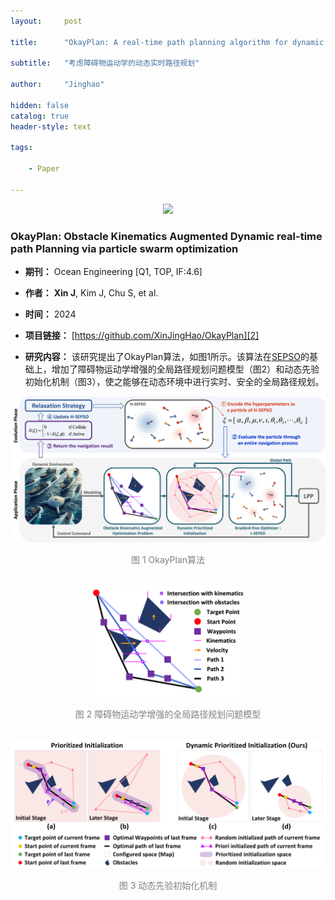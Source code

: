 ```yaml
---
layout:     post

title:      "OkayPlan: A real-time path planning algorithm for dynamic environments"

subtitle:   "考虑障碍物运动学的动态实时路径规划"

author:     "Jinghao"

hidden: false
catalog: true
header-style: text

tags:

    - Paper

---
```

<div align="center">
<a ><img width="250px" height="auto" src="https://github.com/XinJingHao/Images/raw/main/OkayPlan/navigation.gif"></a>
</div>

### OkayPlan: Obstacle Kinematics Augmented Dynamic real-time path Planning via particle swarm optimization

- **期刊：** Ocean Engineering [Q1, TOP, IF:4.6]

- **作者：** **Xin J**, Kim J, Chu S, et al.

- **时间：** 2024

- **项目链接：** [https://github.com/XinJingHao/OkayPlan][2]

- **研究内容：** 该研究提出了OkayPlan算法，如图1所示。该算法在[SEPSO][1]的基础上，增加了障碍物运动学增强的全局路径规划问题模型（图2）和动态先验初始化机制（图3），使之能够在动态环境中进行实时、安全的全局路径规划。

<div align="center">
<a ><img width="700px" height="auto" src="https://raw.githubusercontent.com/XinJingHao/OkayPlan/main/Overview.png"></a>
<p style="color: gray;">图 1 OkayPlan算法 </p>
</div>

<br>

<div align="center">
<a ><img width="250px" height="auto" src="/img/in-post/OKAOP.png"></a>
<p style="color: gray;">图 2 障碍物运动学增强的全局路径规划问题模型</p>
</div>

<br>

<div align="center">
<a ><img width="700px" height="auto" src="/img/in-post/DPI.png"></a>
<p style="color: gray;">图 3 动态先验初始化机制</p>
</div>

[1]:https://xinjinghao.github.io/2023/12/28/paper-sepso/
[2]:https://github.com/XinJingHao/OkayPlan